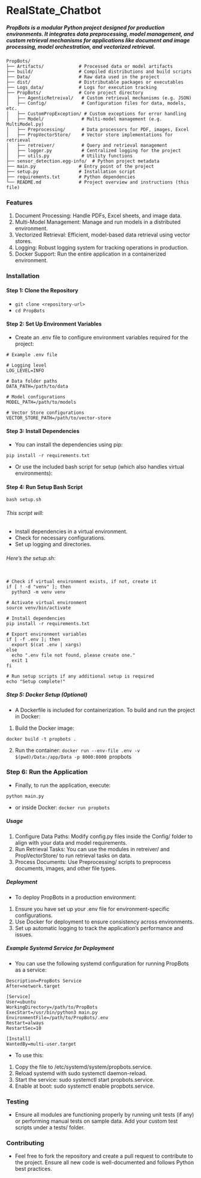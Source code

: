 # RealState_Chatbot

##### PropBots is a modular Python project designed for production environments. It integrates data preprocessing, model management, and custom retrieval mechanisms for applications like document and image processing, model orchestration, and vectorized retrieval.


```
PropBots/
├── Artifacts/             # Processed data or model artifacts
├── build/                 # Compiled distributions and build scripts
├── Data/                  # Raw data used in the project
├── dist/                  # Distributable packages or executables
├── Logs_data/             # Logs for execution tracking
├── PropBots/              # Core project directory
│   ├── AgenticRetreival/   # Custom retrieval mechanisms (e.g. JSON)
│   ├── Config/             # Configuration files for data, models, etc.
│   ├── CustomPropException/ # Custom exceptions for error handling
│   ├── Model/              # Multi-model management (e.g. MultiModel.py)
│   ├── Preprocessing/      # Data processors for PDF, images, Excel
│   ├── PropVectorStore/    # Vector store implementations for retrieval
│   ├── retreiver/          # Query and retrieval management
│   ├── logger.py           # Centralized logging for the project
│   ├── utils.py            # Utility functions
├── sensor_detection.egg-info/  # Python project metadata
├── main.py                # Entry point of the project
├── setup.py               # Installation script
├── requirements.txt       # Python dependencies
└── README.md              # Project overview and instructions (this file)
```

### Features
1. Document Processing: Handle PDFs, Excel sheets, and image data.
2. Multi-Model Management: Manage and run models in a distributed environment.
3. Vectorized Retrieval: Efficient, model-based data retrieval using vector stores.
4. Logging: Robust logging system for tracking operations in production.
5. Docker Support: Run the entire application in a containerized environment.

###  Installation
#### Step 1: Clone the Repository
- ```git clone <repository-url>```
- ```cd PropBots```

#### Step 2: Set Up Environment Variables
- Create an .env file to configure environment variables required for the project:

```
# Example .env file

# Logging level
LOG_LEVEL=INFO

# Data folder paths
DATA_PATH=/path/to/data

# Model configurations
MODEL_PATH=/path/to/models

# Vector Store configurations
VECTOR_STORE_PATH=/path/to/vector-store
```

#### Step 3: Install Dependencies
- You can install the dependencies using pip:

```pip install -r requirements.txt```
- Or use the included bash script for setup (which also handles virtual environments):

#### Step 4: Run Setup Bash Script

```bash setup.sh```

###### This script will:

- Install dependencies in a virtual environment.
- Check for necessary configurations.
- Set up logging and directories.

###### Here’s the setup.sh:

```#!/bin/bash

# Check if virtual environment exists, if not, create it
if [ ! -d "venv" ]; then
  python3 -m venv venv

# Activate virtual environment
source venv/bin/activate

# Install dependencies
pip install -r requirements.txt

# Export environment variables
if [ -f .env ]; then
  export $(cat .env | xargs)
else
  echo ".env file not found, please create one."
  exit 1
fi

# Run setup scripts if any additional setup is required
echo "Setup complete!"
```

##### Step 5: Docker Setup (Optional)
- A Dockerfile is included for containerization. To build and run the project in Docker:

1. Build the Docker image:

```docker build -t propbots .```

2. Run the container:
```docker run --env-file .env -v $(pwd)/Data:/app/Data -p 8000:8000 ```propbots

### Step 6: Run the Application
- Finally, to run the application, execute:

```python main.py```

- or inside Docker:
```docker run propbots```

##### Usage
1. Configure Data Paths: Modify config.py files inside the Config/ folder to align with your data and model requirements. 
2. Run Retrieval Tasks: You can use the modules in retreiver/ and PropVectorStore/ to run retrieval tasks on data. 
3. Process Documents: Use Preprocessing/ scripts to preprocess documents, images, and other file types.

##### Deployment
- To deploy PropBots in a production environment:

1. Ensure you have set up your .env file for environment-specific configurations.
2. Use Docker for deployment to ensure consistency across environments.
3. Set up automatic logging to track the application’s performance and issues.

##### Example Systemd Service for Deployment
- You can use the following systemd configuration for running PropBots as a service:


```[Unit]
Description=PropBots Service
After=network.target

[Service]
User=ubuntu
WorkingDirectory=/path/to/PropBots
ExecStart=/usr/bin/python3 main.py
EnvironmentFile=/path/to/PropBots/.env
Restart=always
RestartSec=10

[Install]
WantedBy=multi-user.target

```

- To use this:

1. Copy the file to /etc/systemd/system/propbots.service.
2. Reload systemd with sudo systemctl daemon-reload.
3. Start the service: sudo systemctl start propbots.service.
4. Enable at boot: sudo systemctl enable propbots.service.

### Testing
- Ensure all modules are functioning properly by running unit tests (if any) or performing manual tests on sample data. Add your custom test scripts under a tests/ folder.

### Contributing
- Feel free to fork the repository and create a pull request to contribute to the project. Ensure all new code is well-documented and follows Python best practices.
